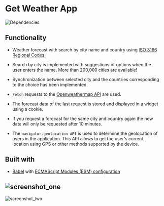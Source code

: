 # Get Weather App

![Dependencies](https://user-images.githubusercontent.com/112722061/221054510-8b208613-ee81-4e65-88a9-546c435eb4e6.png)

## Functionality

-   Weather forecast with search by city name and country using [ISO 3166 Regional Codes.](https://github.com/lukes/ISO-3166-Countries-with-Regional-Codes)

-   Search by city is implemented with suggestions of options when the user enters the name. More than 200,000 cities are available!

-   Synchronization between selected city and the countries corresponding to the choice has been implemented.

-   `Fetch` requests to the [Openweathermap API](https://openweathermap.org/api) are used.

-   The forecast data of the last request is stored and displayed in a widget using a cookie.

-   If you request a forecast for the same city and country again the new data will only be requested after 10 minutes.

-   The `navigator.geolocation API` is used to determine the geolocation of users in the application. This API allows to get the user's current location using GPS or other methods supported by the device.

## Built with

-   [Babel](https://babeljs.io/) with [ECMAScript Modules (ESM) configuration](https://babeljs.io/docs/en/babel-preset-env)

![screenshot_one](https://user-images.githubusercontent.com/112722061/221371559-2b104f13-5a9a-4593-aa99-5c29543a50ea.png)
---
![screenshot_two](https://user-images.githubusercontent.com/112722061/221370244-c4b7f3d1-f995-4c85-98a8-eb458d6df93c.png)
